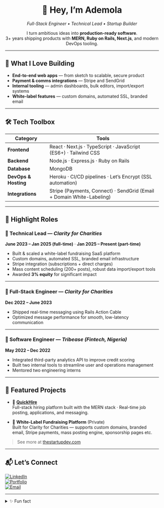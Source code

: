 <!-- Header -->
<h1 align="center">👋 Hey, I’m Ademola</h1>
<p align="center"> 
  <em>Full-Stack Engineer • Technical Lead • Startup Builder</em>  
</p>

<!-- Quick intro -->
<p align="center">
  I turn ambitious ideas into <strong>production-ready software</strong>.<br/>
  3+ years shipping products with <strong>MERN, Ruby on Rails, Next.js</strong>, and modern DevOps tooling.
</p> 

---

## 🚀 What I Love Building

- **End-to-end web apps** — from sketch to scalable, secure product  
- **Payment & comms integrations** — Stripe and SendGrid  
- **Internal tooling** — admin dashboards, bulk editors, import/export systems  
- **White-label features** — custom domains, automated SSL, branded email

---

## 🛠️ Tech Toolbox

| Category              | Tools                                                                 |
|-----------------------|------------------------------------------------------------------------|
| **Frontend**          | React · Next.js · TypeScript · JavaScript (ES6+) · Tailwind CSS        |
| **Backend**           | Node.js · Express.js · Ruby on Rails                                   |
| **Database**          | MongoDB                                                                |
| **DevOps & Hosting**  | Heroku · CI/CD pipelines · Let’s Encrypt (SSL automation)              |
| **Integrations**      | Stripe (Payments, Connect) · SendGrid (Email + Domain White-Labeling)  |

---

## 💼 Highlight Roles

### 🔹 Technical Lead — *Clarity for Charities*  
**June 2023 – Jan 2025 (full-time)** · **Jan 2025 – Present (part-time)**  
- Built & scaled a white-label fundraising SaaS platform  
- Custom domains, automated SSL, branded email infrastructure  
- Stripe integration (subscriptions + direct charges)  
- Mass content scheduling (200+ posts), robust data import/export tools  
- Awarded **3% equity** for significant impact

---

### 🔹 Full-Stack Engineer — *Clarity for Charities*  
**Dec 2022 – June 2023**  
- Shipped real-time messaging using Rails Action Cable  
- Optimized message performance for smooth, low-latency communication

---

### 🔹 Software Engineer — *Tribease (Fintech, Nigeria)*  
**May 2022 – Dec 2022**  
- Integrated third-party analytics API to improve credit scoring  
- Built two internal tools to streamline user and operations management  
- Mentored two engineering interns

---

## 📌 Featured Projects

- 🎯 [**QuickHire**](https://quickhire.store)  
  Full-stack hiring platform built with the MERN stack · Real-time job posting, applications, and messaging.

- 🧩 **White-Label Fundraising Platform** (Private)  
  Built for Clarity for Charities — supports custom domains, branded email, Stripe payments, mass posting engine, sponsorship pages etc.

> See more at [thestartupdev.com](https://thestartupdev.com)

---

## 📬 Let’s Connect

[![LinkedIn](https://img.shields.io/badge/LinkedIn-0A66C2?style=for-the-badge&logo=linkedin&logoColor=white)](https://www.linkedin.com/in/mike-lead)  
[![Portfolio](https://img.shields.io/badge/Portfolio-000?style=for-the-badge&logo=firefox-browser&logoColor=white)](https://thestartupdev.com)  
[![Email](https://img.shields.io/badge/Email-EA4335?style=for-the-badge&logo=gmail&logoColor=white)](mailto:adesanya1ademola@gmail.com)

---

<details>
  <summary>✨ Fun fact</summary>
  I taught myself to code on a laptop with broken keys—mapping a custom on-screen keyboard just to keep learning. That resourcefulness still drives me today.
</details>
